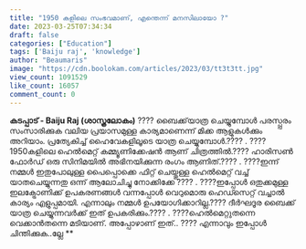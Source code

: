 ```yaml
---
title: "1950 കളിലെ സംഭവമാണ്, എന്തെന്ന് മനസിലായോ ?"
date: 2023-03-25T07:34:34
draft: false
categories: ["Education"]
tags: ['Baiju raj', 'knowledge']
author: "Beaumaris"
image: "https://cdn.boolokam.com/articles/2023/03/tt3t3tt.jpg"
view_count: 1091529
like_count: 16057
comment_count: 0
---
```


**കടപ്പാട് - Baiju Raj (ശാസ്ത്രലോകം)** ????️ ബൈക്ക്‌യാത്ര ചെയ്യുമ്പോൾ പരസ്പ്പരം സംസാരിക്കുക വലിയ പ്രയാസമുള്ള കാര്യമാണെന്ന് മിക്ക ആളുകൾക്കും അറിയാം. പ്രത്യേകിച്ച് ഹൈവേകളിലൂടെ യാത്ര ചെയ്യുമ്പോൾ.????️ . ????1950കളിലെ ഹെൽമെറ്റ് കമ്മ്യൂണിക്കേഷൻ ആണ് ചിത്രത്തിൽ.????️ ഹാരിസൺ ഫോർഡ് ഒരു സിനിമയിൽ അഭിനയിക്കുന്ന രംഗം ആണിത്.???? . ????ഇന്ന് നമ്മൾ ഇതുപോലുള്ള പൈപ്പൊക്കെ ഫിറ്റ് ചെയ്തുള്ള ഹെൽമെറ്റ് വച്ച് യാതചെയ്യുന്നതു ഒന്ന് ആലോചിച്ചു നോക്കിക്കേ ???? . ????ഇപ്പോൾ ഒതുക്കമുള്ള ഇലക്ട്രോണിക്ക് ഉപകരണങ്ങൾ വന്നപ്പോൾ വെറുമൊരു ഹെഡ്സെറ്റ് വച്ചാൽ കാര്യം എളുപ്പമായി. എന്നാലും നമ്മൾ ഉപയോഗിക്കാറില്ല.???? ദീർഘദൂര ബൈക്ക് യാത്ര ചെയ്യുന്നവർക്ക് ഇത് ഉപകരിക്കും.???? . ????ഹെൽമെറ്റുതന്നെ വെക്കാൻതന്നെ മടിയാണ്. അപ്പോഴാണ് ഇത്.. ???? എന്നാവും ഇപ്പോൾ ചിന്തിക്കുക..ല്ലേ **
